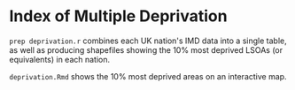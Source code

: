 # Index of Multiple Deprivation

`prep deprivation.r` combines each UK nation's IMD data into a single table, as well as producing shapefiles showing the 10% most deprived LSOAs (or equivalents) in each nation.

`deprivation.Rmd` shows the 10% most deprived areas on an interactive map.
